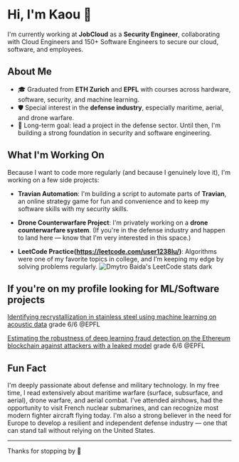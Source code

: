 # Hi, I'm Kaou 👋

I'm currently working at **JobCloud** as a **Security Engineer**, collaborating with Cloud Engineers and 150+ Software Engineers to secure our cloud, software, and employees.

## About Me

- 🎓 Graduated from **ETH Zurich** and **EPFL** with courses across hardware, software, security, and machine learning.
- 🛡️ Special interest in the **defense industry**, especially maritime, aerial, and drone warfare.
- 🚀 Long-term goal: lead a project in the defense sector. Until then, I'm building a strong foundation in security and software engineering.

## What I'm Working On

Because I want to code more regularly (and because I genuinely love it), I'm working on a few side projects:


- **Travian Automation**: I'm building a script to automate parts of **Travian**, an online strategy game for fun and convenience and to keep my software skills with my security skills.
- **Drone Counterwarfare Project**: I'm privately working on a **drone counterwarfare system**. (If you're in the defense industry and happen to land here — know that I'm very interested in this space.)


- **LeetCode Practice(https://leetcode.com/user1238lu/)**: Algorithms were one of my favorite topics in college, and I’m keeping my edge by solving problems regularly.
![Dmytro Baida's LeetCode stats dark](https://leetcode-badge-sage.vercel.app/badge/user1238lu?theme=dark&bgColor=282828)



## If you're on my profile looking for ML/Software projects 
[Identifying recrystallization in stainless steel using machine learning on acoustic data](https://www.overleaf.com/read/qfvnxcgwnnpd#ad813c) grade 6/6 @EPFL
 
[Estimating the robustness of deep learning fraud detection on the Ethereum blockchain against  attackers with a leaked model](https://www.overleaf.com/read/mbxvnznrmbhv#c37320) grade 6/6 @EPFL


## Fun Fact

I'm deeply passionate about defense and military technology.
In my free time, I read extensively about maritime warfare (surface, subsurface, and aerial), drone warfare, and aerial combat.
I've attended airshows, had the opportunity to visit French nuclear submarines, and can recognize most modern fighter aircraft flying today.
I'm also a strong believer in the need for Europe to develop a resilient and independent defense industry — one that can stand tall without relying on the United States.

---

Thanks for stopping by 👋
